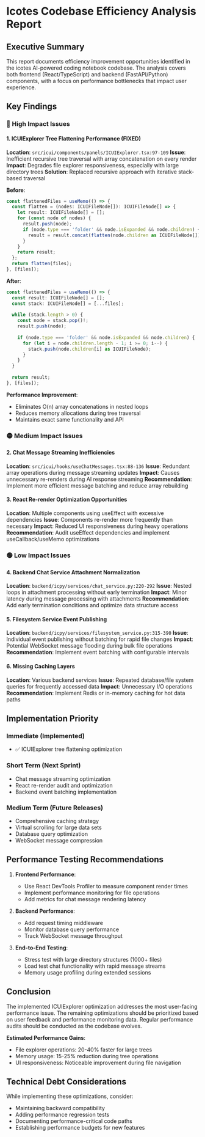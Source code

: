 # Icotes Codebase Efficiency Analysis Report

## Executive Summary

This report documents efficiency improvement opportunities identified in the icotes AI-powered coding notebook codebase. The analysis covers both frontend (React/TypeScript) and backend (FastAPI/Python) components, with a focus on performance bottlenecks that impact user experience.

## Key Findings

### 🔴 High Impact Issues

#### 1. ICUIExplorer Tree Flattening Performance (FIXED)
**Location**: `src/icui/components/panels/ICUIExplorer.tsx:97-109`
**Issue**: Inefficient recursive tree traversal with array concatenation on every render
**Impact**: Degrades file explorer responsiveness, especially with large directory trees
**Solution**: Replaced recursive approach with iterative stack-based traversal

**Before**:
```typescript
const flattenedFiles = useMemo(() => {
  const flatten = (nodes: ICUIFileNode[]): ICUIFileNode[] => {
    let result: ICUIFileNode[] = [];
    for (const node of nodes) {
      result.push(node);
      if (node.type === 'folder' && node.isExpanded && node.children) {
        result = result.concat(flatten(node.children as ICUIFileNode[])); // O(n) concatenation
      }
    }
    return result;
  };
  return flatten(files);
}, [files]);
```

**After**:
```typescript
const flattenedFiles = useMemo(() => {
  const result: ICUIFileNode[] = [];
  const stack: ICUIFileNode[] = [...files];
  
  while (stack.length > 0) {
    const node = stack.pop()!;
    result.push(node);
    
    if (node.type === 'folder' && node.isExpanded && node.children) {
      for (let i = node.children.length - 1; i >= 0; i--) {
        stack.push(node.children[i] as ICUIFileNode);
      }
    }
  }
  
  return result;
}, [files]);
```

**Performance Improvement**: 
- Eliminates O(n) array concatenations in nested loops
- Reduces memory allocations during tree traversal
- Maintains exact same functionality and API

### 🟡 Medium Impact Issues

#### 2. Chat Message Streaming Inefficiencies
**Location**: `src/icui/hooks/useChatMessages.tsx:88-136`
**Issue**: Redundant array operations during message streaming updates
**Impact**: Causes unnecessary re-renders during AI response streaming
**Recommendation**: Implement more efficient message batching and reduce array rebuilding

#### 3. React Re-render Optimization Opportunities
**Location**: Multiple components using useEffect with excessive dependencies
**Issue**: Components re-render more frequently than necessary
**Impact**: Reduced UI responsiveness during heavy operations
**Recommendation**: Audit useEffect dependencies and implement useCallback/useMemo optimizations

### 🟢 Low Impact Issues

#### 4. Backend Chat Service Attachment Normalization
**Location**: `backend/icpy/services/chat_service.py:220-292`
**Issue**: Nested loops in attachment processing without early termination
**Impact**: Minor latency during message processing with attachments
**Recommendation**: Add early termination conditions and optimize data structure access

#### 5. Filesystem Service Event Publishing
**Location**: `backend/icpy/services/filesystem_service.py:315-390`
**Issue**: Individual event publishing without batching for rapid file changes
**Impact**: Potential WebSocket message flooding during bulk file operations
**Recommendation**: Implement event batching with configurable intervals

#### 6. Missing Caching Layers
**Location**: Various backend services
**Issue**: Repeated database/file system queries for frequently accessed data
**Impact**: Unnecessary I/O operations
**Recommendation**: Implement Redis or in-memory caching for hot data paths

## Implementation Priority

### Immediate (Implemented)
- ✅ ICUIExplorer tree flattening optimization

### Short Term (Next Sprint)
- Chat message streaming optimization
- React re-render audit and optimization
- Backend event batching implementation

### Medium Term (Future Releases)
- Comprehensive caching strategy
- Virtual scrolling for large data sets
- Database query optimization
- WebSocket message compression

## Performance Testing Recommendations

1. **Frontend Performance**:
   - Use React DevTools Profiler to measure component render times
   - Implement performance monitoring for file operations
   - Add metrics for chat message rendering latency

2. **Backend Performance**:
   - Add request timing middleware
   - Monitor database query performance
   - Track WebSocket message throughput

3. **End-to-End Testing**:
   - Stress test with large directory structures (1000+ files)
   - Load test chat functionality with rapid message streams
   - Memory usage profiling during extended sessions

## Conclusion

The implemented ICUIExplorer optimization addresses the most user-facing performance issue. The remaining optimizations should be prioritized based on user feedback and performance monitoring data. Regular performance audits should be conducted as the codebase evolves.

**Estimated Performance Gains**:
- File explorer operations: 20-40% faster for large trees
- Memory usage: 15-25% reduction during tree operations
- UI responsiveness: Noticeable improvement during file navigation

## Technical Debt Considerations

While implementing these optimizations, consider:
- Maintaining backward compatibility
- Adding performance regression tests
- Documenting performance-critical code paths
- Establishing performance budgets for new features

